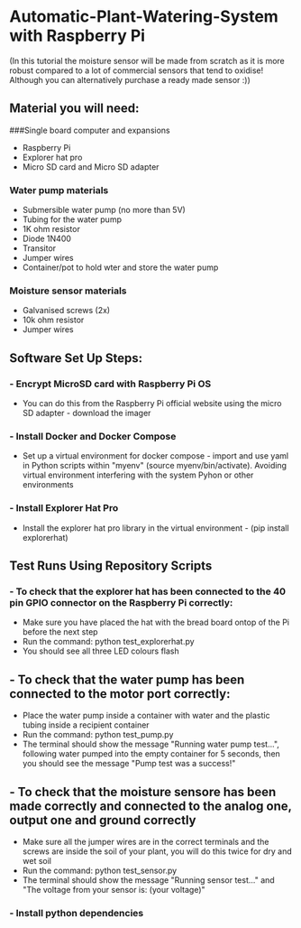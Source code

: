 # Automatic-Plant-Watering-System with Raspberry Pi
 (In this tutorial the moisture sensor will be made from scratch as it is more robust compared to a lot of commercial sensors that tend to oxidise! Although you can alternatively purchase a ready made sensor :))

## Material you will need:
###Single board computer and expansions
 - Raspberry Pi
 - Explorer hat pro
 - Micro SD card and Micro SD adapter
### Water pump materials
 - Submersible water pump (no more than 5V)
 - Tubing for the water pump
 - 1K ohm resistor
 - Diode 1N400
 - Transitor
 - Jumper wires
 - Container/pot to hold wter and store the water pump
### Moisture sensor materials
 - Galvanised screws (2x)
 - 10k ohm resistor
 - Jumper wires
 
## Software Set Up Steps:
### - Encrypt MicroSD card with Raspberry Pi OS
  - You can do this from the Raspberry Pi official website using the micro SD adapter - download the imager
### - Install Docker and Docker Compose
 - Set up a virtual environment for docker compose - import and use yaml in Python scripts within "myenv" (source myenv/bin/activate). Avoiding virtual environment interfering with the system Pyhon or other environments
### - Install Explorer Hat Pro
 - Install the explorer hat pro library in the virtual environment - (pip install explorerhat)

## Test Runs Using Repository Scripts
### - To check that the explorer hat has been connected to the 40 pin GPIO connector on the Raspberry Pi correctly:
 - Make sure you have placed the hat with the bread board ontop of the Pi before the next step
 - Run the command: 
   python test_explorerhat.py
 - You should see all three LED colours flash
## - To check that the water pump has been connected to the motor port correctly:
 - Place the water pump inside a container with water and the plastic tubing inside a recipient container 
 - Run the command: python test_pump.py
 - The terminal should show the message "Running water pump test...", following water pumped into the empty container for 5 seconds, then you should see the message "Pump test was a success!"
## - To check that the moisture sensore has been made correctly and connected to the analog one, output one and ground correctly
 - Make sure all the jumper wires are in the correct terminals and the screws are inside the soil of your plant, you will do this twice for dry and wet soil
 - Run the command:
   python test_sensor.py 
 - The terminal should show the message "Running sensor test..." and "The voltage from your sensor is: (your voltage)"

### - Install python dependencies 

